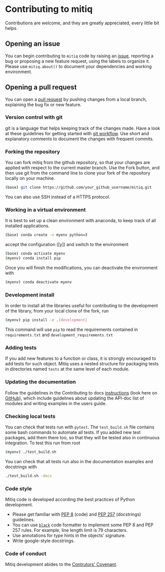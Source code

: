 # Contributing to mitiq

Contributions are welcome, and they are greatly appreciated, every little bit helps.

## Opening an issue
You can begin contributing to `mitiq` code by raising an
[issue](https://github.com/unitaryfund/mitiq/issues/new), reporting a bug or
proposing a new feature request, using the labels to organize it.
Please use `mitiq.about()` to document your dependencies and working environment.

## Opening a pull request
You can open a [pull request](https://github.com/unitaryfund/mitiq/pulls) by pushing changes from a local branch, explaining the bug fix or new feature.

### Version control with git
git is a language that helps keeping track of the changes made. Have a look at these guidelines for getting started with [git workflow](https://www.asmeurer.com/git-workflow/).
Use short and explanatory comments to document the changes with frequent commits.

### Forking the repository
You can fork mitiq from the github repository, so that your changes are applied with respect to the current master branch. Use the Fork button, and then use git from the command line to clone your fork of the repository locally on your machine.
```bash
(base) git clone https://github.com/your_github_username/mitiq.git
```
You can also use SSH instead of a HTTPS protocol.

### Working in a virtual environment
It is best to set up a clean environment with anaconda, to keep track of all installed applications.
```bash
(base) conda create -n myenv python=3
```
accept the configuration ([y]) and switch to the environment
```bash
(base) conda activate myenv
(myenv) conda install pip
```
Once you will finish the modifications, you can deactivate the environment with
```bash
(myenv) conda deactivate myenv
```

### Development install
In order to install all the libraries useful for contributing to the development of the library, from your local clone of the fork, run
```bash
(myenv) pip install -e .[development]
```
This command will use `pip` to read the requirements contained in `requirements.txt` and `development_requirements.txt`

### Adding tests
If you add new features to a function or class, it is strongly encouraged to add tests for such object. Mitiq uses a nested structure for packaging tests in directories named `tests` at the same level of each module.

### Updating the documentation
Follow the guidelines in the Contributing to docs [instructions](docs/build/read_README-docs.rst) (look here on [GitHub](https://github.com/unitaryfund/mitiq/blob/master/docs/README-docs.md)), which include guidelines about updating the API-doc list of modules and writing examples in the users guide.

### Checking local tests
You can check that tests run with `pytest`. The `test_build.sh` file contains some bash commands to automate all tests. If you added new test packages, add them there too, so that they will be tested also in continuous integration. To test this run from root
```bash
(myenv) ./test_build.sh
```

You can check that all tests run also in the documentation examples and docstrings with

```bash
./test_build.sh -docs
```

### Code style
Mitiq code is developed according the best practices of Python development.
* Please get familiar with [PEP 8](https://www.python.org/dev/peps/pep-0008/) (code) and [PEP 257](https://www.python.org/dev/peps/pep-0257/) (docstrings) guidelines.
* You can use [`black`](https://github.com/psf/black) code formatter to implement some PEP 8 and PEP 257 rules. For example, line length limit is 79 characters.
* Use annotations for type hints in the objects' signature.
* Write google-style docstrings.

### Code of conduct
Mitiq development abides to the [Contrutors' Covenant](CODE_OF_CONDUCT.md).
